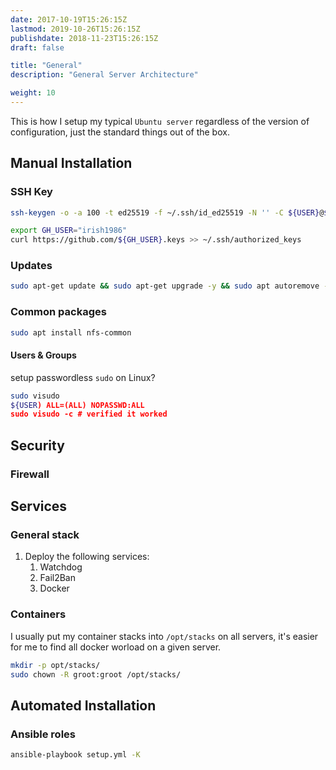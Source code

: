```yaml
---
date: 2017-10-19T15:26:15Z
lastmod: 2019-10-26T15:26:15Z
publishdate: 2018-11-23T15:26:15Z
draft: false

title: "General"
description: "General Server Architecture"

weight: 10
---
```


This is how I setup my typical `Ubuntu server` regardless of the version of configuration, just the standard things out of the box.

## Manual Installation

### SSH Key

```bash
ssh-keygen -o -a 100 -t ed25519 -f ~/.ssh/id_ed25519 -N '' -C ${USER}@${HOSTNAME}
```

```bash
export GH_USER="irish1986"
curl https://github.com/${GH_USER}.keys >> ~/.ssh/authorized_keys
```

### Updates

```bash
sudo apt-get update && sudo apt-get upgrade -y && sudo apt autoremove -y && sudo apt autoclean -y
```

### Common packages

```bash
sudo apt install nfs-common
```

#### Users & Groups

setup passwordless `sudo` on Linux?

```bash
sudo visudo
${USER) ALL=(ALL) NOPASSWD:ALL
sudo visudo -c # verified it worked
```

## Security

### Firewall

## Services

### General stack

1. Deploy the following services:
   1. Watchdog
   2. Fail2Ban
   3. Docker

### Containers

I usually put my container stacks into `/opt/stacks` on all servers, it's easier for me to find all docker worload on a given server.

```bash
mkdir -p opt/stacks/
sudo chown -R groot:groot /opt/stacks/
```

## Automated Installation

### Ansible roles

```bash
ansible-playbook setup.yml -K
```
